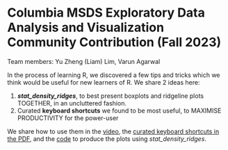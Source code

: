 # Columbia MSDS Exploratory Data Analysis and Visualization Community Contribution (Fall 2023)

Team members: Yu Zheng (Liam) Lim, Varun Agarwal

In the process of learning R, we discovered a few tips and tricks which we think would be useful for new learners of R. We share 2 ideas here:
1. **_stat_density_ridges_**, to best present boxplots and ridgeline plots TOGETHER, in an uncluttered fashion.
2. Curated **keyboard shortcuts** we found to be most useful, to MAXIMISE PRODUCTIVITY for the power-user

We share how to use them in the [video](https://www.youtube.com/watch?v=40MokoiI3Aw), the [curated keyboard shortcuts in the PDF](https://github.com/limyuzheng88/EDAV_Community_Contribution_grp4/blob/main/Rstudio_Keyboard_Shortcuts.pdf), and the [code](https://github.com/limyuzheng88/EDAV_Community_Contribution_grp4/blob/main/Community_Contribution.qmd) to produce the plots using _stat_density_ridges_. 
